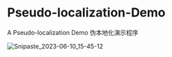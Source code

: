 # Pseudo-localization-Demo
A Pseudo-localization Demo 伪本地化演示程序

![Snipaste_2023-06-10_15-45-12](https://github.com/suntrise/Pseudo-localization-Demo/assets/89229642/51b8023e-ebb6-4c74-b3f1-b41fbdfd6c5b)

